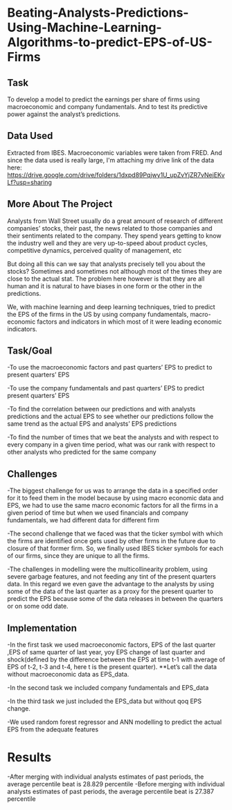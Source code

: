 # Beating-Analysts-Predictions-Using-Machine-Learning-Algorithms-to-predict-EPS-of-US-Firms
## Task
To develop a model to predict the earnings per share of firms using macroeconomic and company fundamentals. And to test its predictive power against the analyst’s predictions.

## Data Used 
Extracted from IBES. Macroeconomic variables were taken from FRED. And since the data used is really large, I'm attaching my drive link of the data here: https://drive.google.com/drive/folders/1dxpd89Pqjwy1U_upZvYjZR7vNejEKvLf?usp=sharing

## More About The Project
Analysts from Wall Street usually do a great amount of research of different companies’ stocks, their past, the news related to those companies and their sentiments related to the company. They spend years getting to know the industry well and they are very up-to-speed about product cycles, competitive dynamics, perceived quality of management, etc

But doing all this can we say that analysts precisely tell you about the stocks? Sometimes and sometimes not although most of the times they are close to the actual stat. The problem here however is that they are all human and it is natural to have biases in one form or the other in the predictions.

We, with machine learning and deep learning techniques, tried to predict the EPS of the firms in the US  by using company fundamentals, macro-economic factors and indicators in which most of it were leading economic indicators.

## Task/Goal
-To use the macroeconomic factors and past quarters’ EPS to predict to present quarters’ EPS

-To use the company fundamentals and past quarters’ EPS to predict present quarters’ EPS

-To find the correlation between our predictions and with analysts predictions and the actual EPS to see whether our predictions follow the same trend as the actual EPS and analysts’ EPS predictions

-To find the number of times that we beat the analysts and with respect to every company in a given time period, what was our rank with respect to other analysts who predicted for the same company 

## Challenges
-The biggest challenge for us was to arrange the data in a specified order for it to feed them in the model because by using macro economic data and EPS, we had to use the same macro economic factors for all the firms in a given period of time but when we used financials and company fundamentals, we had different data for different firm

-The second challenge that we faced was that the ticker symbol with which the firms are identified once gets used by other firms in the future due to closure of that former firm. So, we finally used IBES ticker symbols for each of our firms, since they are unique to all the firms.

-The challenges in modelling were the multicollinearity problem, using severe garbage features, and not feeding any tint of the present quarters data. In this regard we even gave the advantage to the analysts by using some of the data of the last quarter as a proxy for the present quarter to predict the EPS because some of the data releases in between the quarters or on some odd date.

## Implementation
-In the first task we used macroeconomic factors, EPS of the last quarter ,EPS of same quarter of last year, yoy EPS change of last quarter and shock(defined by the difference between the EPS at time t-1 with average of EPS of t-2, t-3 and t-4, here t is the present quarter). **Let’s call the data without macroeconomic data as EPS_data.

-In the second task we included company fundamentals and EPS_data 

-In the third task we just included the EPS_data but without qoq EPS change.

-We used random forest regressor and ANN modelling to predict the actual EPS from the adequate features

# Results
-After merging with individual analysts estimates of past periods, the average percentile beat is 28.829 percentile
-Before merging with individual analysts estimates of past periods, the average percentile beat is 27.387 percentile 
